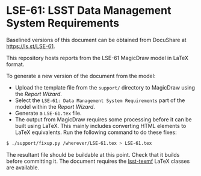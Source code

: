 # LSE-61: LSST Data Management System Requirements

Baselined versions of this document can be obtained from DocuShare at <https://ls.st/LSE-61>.

This repository hosts reports from the LSE-61 MagicDraw model in LaTeX format.

To generate a new version of the document from the model:

* Upload the template file from the `support/` directory to MagicDraw using the _Report Wizard_.
* Select the `LSE-61: Data Management System Requirements` part of the model within the _Report Wizard_.
* Generate a `LSE-61.tex` file.
* The output from MagicDraw requires some processing before it can be built using LaTeX. This mainly includes converting HTML elements to LaTeX equivalents.
  Run the following command to do these fixes:
```bash
$ ./support/fixup.py /wherever/LSE-61.tex > LSE-61.tex
```

The resultant file should be buildable at this point.
Check that it builds before committing it.
The document requires the [lsst-texmf](https://lsst-texmf.lsst.io) LaTeX classes are available.
